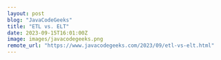```yaml
---
layout: post
blog: "JavaCodeGeeks"
title: "ETL vs. ELT"
date: 2023-09-15T16:01:00Z
image: images/javacodegeeks.png
remote_url: "https://www.javacodegeeks.com/2023/09/etl-vs-elt.html"
---
```

